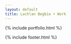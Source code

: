 ```yaml
---
layout: default
title: Lachlan Begbie • Work
---
```


{% include portfolio.html %}

{% include footer.html %}